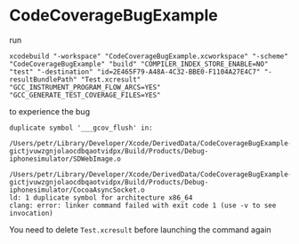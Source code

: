 # CodeCoverageBugExample

run

```
xcodebuild "-workspace" "CodeCoverageBugExample.xcworkspace" "-scheme" "CodeCoverageBugExample" "build" "COMPILER_INDEX_STORE_ENABLE=NO" "test" "-destination" "id=2E465F79-A48A-4C32-BBE0-F1104A27E4C7" "-resultBundlePath" "Test.xcresult" "GCC_INSTRUMENT_PROGRAM_FLOW_ARCS=YES" "GCC_GENERATE_TEST_COVERAGE_FILES=YES"
```

to experience the bug

```
duplicate symbol '___gcov_flush' in:
    /Users/petr/Library/Developer/Xcode/DerivedData/CodeCoverageBugExample-gictjvuwzgnjolaocdbqaotvidpx/Build/Products/Debug-iphonesimulator/SDWebImage.o
    /Users/petr/Library/Developer/Xcode/DerivedData/CodeCoverageBugExample-gictjvuwzgnjolaocdbqaotvidpx/Build/Products/Debug-iphonesimulator/CocoaAsyncSocket.o
ld: 1 duplicate symbol for architecture x86_64
clang: error: linker command failed with exit code 1 (use -v to see invocation)
```

You need to delete `Test.xcresult` before launching the command again
